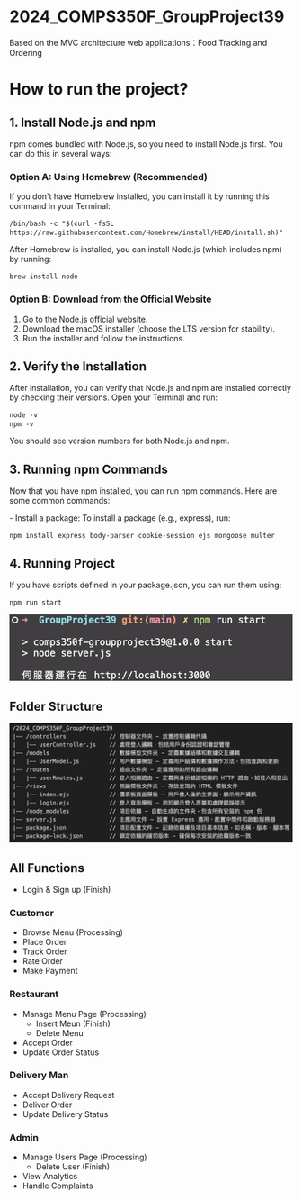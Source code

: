 # 2024_COMPS350F_GroupProject39
Based on the MVC architecture web applications：Food Tracking and Ordering

# How to run the project?

## 1. Install Node.js and npm
npm comes bundled with Node.js, so you need to install Node.js first. You can do this in several ways:

### Option A: Using Homebrew (Recommended)
If you don't have Homebrew installed, you can install it by running this command in your Terminal:

    /bin/bash -c "$(curl -fsSL https://raw.githubusercontent.com/Homebrew/install/HEAD/install.sh)"
    
After Homebrew is installed, you can install Node.js (which includes npm) by running:

    brew install node   

### Option B: Download from the Official Website
1.	Go to the Node.js official website.
2.	Download the macOS installer (choose the LTS version for stability).
3.	Run the installer and follow the instructions.

## 2. Verify the Installation
After installation, you can verify that Node.js and npm are installed correctly by checking their versions. Open your Terminal and run:

    node -v
    npm -v

You should see version numbers for both Node.js and npm.

## 3. Running npm Commands
Now that you have npm installed, you can run npm commands. Here are some common commands:


\- Install a package: To install a package (e.g., express), run:

    npm install express body-parser cookie-session ejs mongoose multer


## 4. Running Project
If you have scripts defined in your package.json, you can run them using:

    npm run start

![serverRunning](/public/image/serverRunning.png)

## Folder Structure
![folderStructure](/public/image/folderStructure.png "folderStructure")


## All Functions
- Login & Sign up (Finish) 

### Customor
- Browse Menu (Processing)
- Place Order
- Track Order
- Rate Order
- Make Payment

### Restaurant
- Manage Menu Page (Processing)
    - Insert Meun (Finish)
    - Delete Menu
- Accept Order
- Update Order Status


### Delivery Man
- Accept Delivery Request
- Deliver Order
- Update Delivery Status

### Admin
- Manage Users Page (Processing)
    - Delete User (Finish)
- View Analytics
- Handle Complaints
